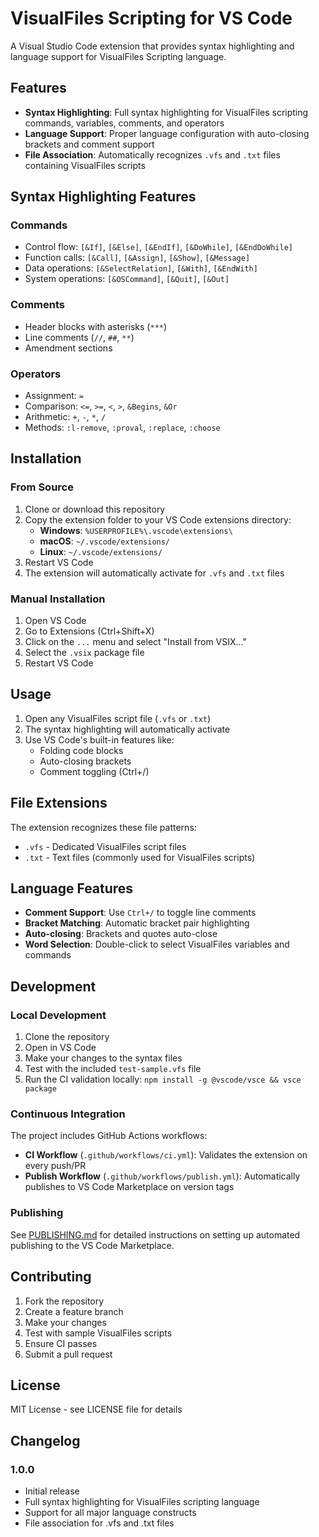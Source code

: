 # VisualFiles Scripting for VS Code

A Visual Studio Code extension that provides syntax highlighting and language support for VisualFiles Scripting language.

## Features

- **Syntax Highlighting**: Full syntax highlighting for VisualFiles scripting commands, variables, comments, and operators
- **Language Support**: Proper language configuration with auto-closing brackets and comment support
- **File Association**: Automatically recognizes `.vfs` and `.txt` files containing VisualFiles scripts

## Syntax Highlighting Features

### Commands
- Control flow: `[&If]`, `[&Else]`, `[&EndIf]`, `[&DoWhile]`, `[&EndDoWhile]`
- Function calls: `[&Call]`, `[&Assign]`, `[&Show]`, `[&Message]`
- Data operations: `[&SelectRelation]`, `[&With]`, `[&EndWith]`
- System operations: `[&OSCommand]`, `[&Quit]`, `[&Out]`

### Comments
- Header blocks with asterisks (`***`)
- Line comments (`//`, `##`, `**`)
- Amendment sections

### Operators
- Assignment: `=`
- Comparison: `<=`, `>=`, `<`, `>`, `&Begins`, `&Or`
- Arithmetic: `+`, `-`, `*`, `/`
- Methods: `:l-remove`, `:proval`, `:replace`, `:choose`

## Installation

### From Source

1. Clone or download this repository
2. Copy the extension folder to your VS Code extensions directory:
   - **Windows**: `%USERPROFILE%\.vscode\extensions\`
   - **macOS**: `~/.vscode/extensions/`
   - **Linux**: `~/.vscode/extensions/`
3. Restart VS Code
4. The extension will automatically activate for `.vfs` and `.txt` files

### Manual Installation

1. Open VS Code
2. Go to Extensions (Ctrl+Shift+X)
3. Click on the `...` menu and select "Install from VSIX..."
4. Select the `.vsix` package file
5. Restart VS Code

## Usage

1. Open any VisualFiles script file (`.vfs` or `.txt`)
2. The syntax highlighting will automatically activate
3. Use VS Code's built-in features like:
   - Folding code blocks
   - Auto-closing brackets
   - Comment toggling (Ctrl+/)

## File Extensions

The extension recognizes these file patterns:
- `.vfs` - Dedicated VisualFiles script files
- `.txt` - Text files (commonly used for VisualFiles scripts)

## Language Features

- **Comment Support**: Use `Ctrl+/` to toggle line comments
- **Bracket Matching**: Automatic bracket pair highlighting
- **Auto-closing**: Brackets and quotes auto-close
- **Word Selection**: Double-click to select VisualFiles variables and commands

## Development

### Local Development

1. Clone the repository
2. Open in VS Code
3. Make your changes to the syntax files
4. Test with the included `test-sample.vfs` file
5. Run the CI validation locally: `npm install -g @vscode/vsce && vsce package`

### Continuous Integration

The project includes GitHub Actions workflows:

- **CI Workflow** (`.github/workflows/ci.yml`): Validates the extension on every push/PR
- **Publish Workflow** (`.github/workflows/publish.yml`): Automatically publishes to VS Code Marketplace on version tags

### Publishing

See [PUBLISHING.md](PUBLISHING.md) for detailed instructions on setting up automated publishing to the VS Code Marketplace.

## Contributing

1. Fork the repository
2. Create a feature branch
3. Make your changes
4. Test with sample VisualFiles scripts
5. Ensure CI passes
6. Submit a pull request

## License

MIT License - see LICENSE file for details

## Changelog

### 1.0.0
- Initial release
- Full syntax highlighting for VisualFiles scripting language
- Support for all major language constructs
- File association for .vfs and .txt files
